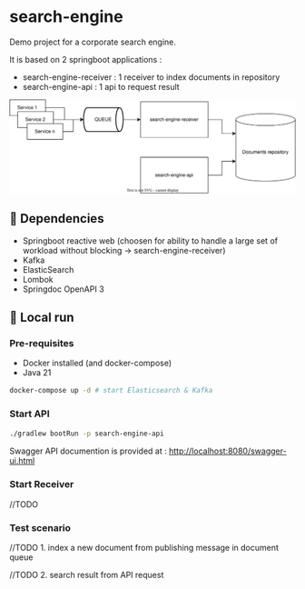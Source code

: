 # search-engine

Demo project for a corporate search engine.

It is based on 2 springboot applications :

- search-engine-receiver : 1 receiver to index documents in repository
- search-engine-api : 1 api to request result

![diagram.svg](resources%2Fdiagram.svg)

## 🧱 Dependencies

- Springboot reactive web (choosen for ability to handle a large set of workload without blocking -> search-engine-receiver)
- Kafka
- ElasticSearch
- Lombok
- Springdoc OpenAPI 3

## 🚀 Local run

### Pre-requisites

- Docker installed (and docker-compose)
- Java 21

```bash
docker-compose up -d # start Elasticsearch & Kafka
```

### Start API

```bash
./gradlew bootRun -p search-engine-api
```

Swagger API documention is provided at : [http://localhost:8080/swagger-ui.html](http://localhost:8080/swagger-ui.html)

### Start Receiver

//TODO

### Test scenario

//TODO 1. index a new document from publishing message in document queue

//TODO 2. search result from API request

